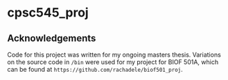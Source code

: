 # cpsc545_proj

## Acknowledgements

Code for this project was written for my ongoing masters thesis. Variations on the source code in `/bin` were used for my project for BIOF 501A, which can be found at `https://github.com/rachadele/biof501_proj`.
